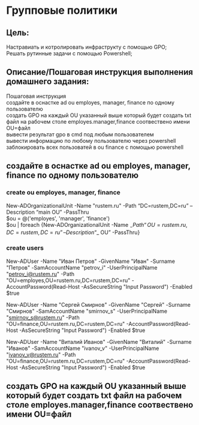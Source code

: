 # Групповые политики

## Цель:
Настравиать и котролировать инфраструкту с помощью GPO;  
Решать рутинные задачи с помощью Powershell;

## Описание/Пошаговая инструкция выполнения домашнего задания:
Пошаговая инструкция  
создайте в оснастке ad ou employes, manager, finance по одному пользователю  
создать GPO на каждый OU указанный выше который будет создать txt файл на рабочем столе employes.manager,finance соотвествено имени OU=файл  
вывести результат gpo в cmd под любым пользователем  
вывести информацию по любому пользователю через powershell  
заблокировать всех пользоватей в ou finance с помощью powershell  

## создайте в оснастке ad ou employes, manager, finance по одному пользователю
### create ou employes, manager, finance
New-ADOrganizationalUnit -Name "rustem.ru" -Path “DC=rustem,DC=ru” –Description “main OU” -PassThru  
$ou = @('employes', 'manager', 'finance')  
$ou | foreach {New-ADOrganizationalUnit -Name $_ -Path “OU=rustem.ru,DC=rustem,DC=ru” –Description “$_ OU” -PassThru}  
### create users
New-ADUser -Name "Иван Петров" -GivenName "Иван" -Surname "Петров" -SamAccountName "petrov_i" -UserPrincipalName "petrov_i@rustem.ru" -Path "OU=employes,OU=rustem.ru,DC=rustem,DC=ru" -AccountPassword(Read-Host -AsSecureString "Input Password") -Enabled $true

New-ADUser -Name "Сергей Смирнов" -GivenName "Сергей" -Surname "Смирнов" -SamAccountName "smirnov_s" -UserPrincipalName "smirnov_s@rustem.ru" -Path "OU=finance,OU=rustem.ru,DC=rustem,DC=ru" -AccountPassword(Read-Host -AsSecureString "Input Password") -Enabled $true

New-ADUser -Name "Виталий Иванов" -GivenName "Виталий" -Surname "Иванов" -SamAccountName "ivanov_v" -UserPrincipalName "ivanov_v@rustem.ru" -Path "OU=finance,OU=rustem.ru,DC=rustem,DC=ru" -AccountPassword(Read-Host -AsSecureString "Input Password") -Enabled $true

## создать GPO на каждый OU указанный выше который будет создать txt файл на рабочем столе employes.manager,finance соотвествено имени OU=файл
